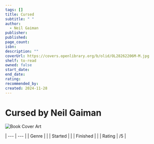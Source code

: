 ```yaml
---
tags: []
title: Cursed
subtitle: " "
author:
  - Neil Gaiman
publisher: 
published: 
page_count: 
isbn: 
description: ""
coverUrl: https://covers.openlibrary.org/b/olid/OL28262206M-M.jpg
shelf: to-read
owned: false
start_date: 
end_date: 
rating: 
recommended_by: 
created: 2024-11-28
---
```


# Cursed by Neil Gaiman

![Book Cover Art](https://covers.openlibrary.org/b/olid/OL28262206M-M.jpg)


| --- | --- |
| Genre |  |
| Started |  |
| Finished |  |
| Rating | /5 |


